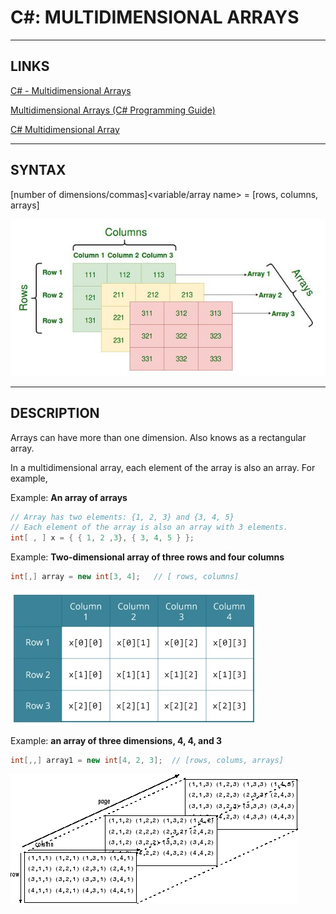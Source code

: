 # C#: MULTIDIMENSIONAL ARRAYS


--- 


## LINKS

[C# - Multidimensional Arrays](https://www.tutorialsteacher.com/csharp/csharp-multi-dimensional-array)

[Multidimensional Arrays (C# Programming Guide)](https://learn.microsoft.com/en-us/dotnet/csharp/programming-guide/arrays/multidimensional-arrays)

[C# Multidimensional Array](https://www.programiz.com/csharp-programming/multidimensional-arrays)


---



## SYNTAX

<type>[number of dimensions/commas]<variable/array name> = <keyword new><type>[rows, columns, arrays]

![](images/multidimensional_arrays_rows_colums_arrays.jpg)



---



## DESCRIPTION

Arrays can have more than one dimension. Also knows as a rectangular array.

In a multidimensional array, each element of the array is also an array. For example,



Example: **An array of arrays**
```cs
// Array has two elements: {1, 2, 3} and {3, 4, 5}
// Each element of the array is also an array with 3 elements.
int[ , ] x = { { 1, 2 ,3}, { 3, 4, 5 } };
```



Example: **Two-dimensional array of three rows and four columns**

```cs
int[,] array = new int[3, 4];   // [ rows, columns]
```

![](images/two-dimensional-array_4columns_3rows.webp)




Example: **an array of three dimensions, 4, 4, and 3**

```cs
int[,,] array1 = new int[4, 2, 3];  // [rows, colums, arrays]
```

![](images/multidimensional_array_3D_4columns_4rows.gif)

